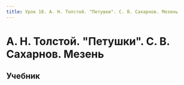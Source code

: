 ```yaml
---
title: Урок 18. А. Н. Толстой. "Петушки". С. В. Сахарнов. Мезень
---
```


# А. Н. Толстой. "Петушки". С. В. Сахарнов. Мезень

## Учебник